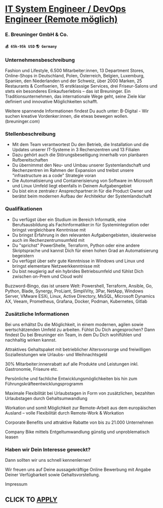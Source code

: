 # [IT System Engineer / DevOps Engineer (Remote möglich)](https://www.remotewlb.com/apply/it-system-engineer-devops-engineer-remote-moglich)  
### E. Breuninger GmbH & Co.  
#### `💰 65k-95k USD` `🌎 Germany`  

### Unternehmensbeschreibung

Fashion und Lifestyle, 6.500 Mitarbeiter:innen, 13 Department Stores, Online-Shops in Deutschland, Polen, Österreich, Belgien, Luxemburg, Spanien, den Niederlanden und der Schweiz, über 2000 Marken, 25 Restaurants & Confiserien, 15 erstklassige Services, drei Friseur-Salons und stets ein besonderes Einkaufserlebnis – das ist Breuninger. Ein Traditionsunternehmen, das internationale Wege geht, seine Ziele klar definiert und innovative Möglichkeiten schafft.  
  
Weitere spannende Informationen findest Du auch unter: B-Digital - Wir suchen kreative Vordenker:innen, die etwas bewegen wollen. (breuninger.com)

### Stellenbeschreibung

  * Mit dem Team verantwortest Du den Betrieb, die Installation und die Updates unserer IT-Systeme in 3 Rechenzentren und 13 Filialen 
  * Dazu gehört auch die Störungsbeseitigung innerhalb von planbaren Rufbereitschaften
  * Du übernimmst den Neu- und Umbau unserer Systemlandschaft und Rechenzentren im Rahmen der Expansion und treibst unsere "infrastructure as a code" Strategie voran
  * Die Automatisierung und Containerisierung von Software im Microsoft und Linux Umfeld liegt ebenfalls in Deinem Aufgabengebiet
  * Du bist ein:e zentrale:r Ansprechpartner:in für die Product Owner und berätst beim modernen Aufbau der Architektur der Systemlandschaft

### Qualifikationen

  * Du verfügst über ein Studium im Bereich Informatik, eine Berufsausbildung als Fachinformatiker:in für Systemintegration oder bringst vergleichbare Kenntnisse mit 
  * Du bringst Erfahrung in den relevanten Aufgabengebieten, idealerweise auch im Rechenzentrumsumfeld mit
  * Du "sprichst" PowerShelle, Terraform, Python oder eine andere Skriptsprache und kannst Dich für einen hohen Grad an Automatisierung begeistern
  * Du verfügst über sehr gute Kenntnisse in Windows und Linux und bringst elementare Netzwerkkenntnisse mit
  * Du bist neugierig auf ein hybrides Betriebsumfeld und fühlst Dich zwischen on-Prem und Cloud wohl  
  
Buzzword-Bingo, das ist unsere Welt: Powershell, Terraform, Ansible, Go, Python, Blade, Synergy, ProLiant, SimpliVity, 3Par, NetApp, Windows Server, VMware ESXi, Linux, Active Directory, MsSQL, Microsoft Dynamics AX, Veeam, Prometheus, Grafana, Docker, Podman, Kubernetes, Gitlab

### Zusätzliche Informationen

Bei uns erhältst Du die Möglichkeit, in einem modernen, agilen sowie wertschätzenden Umfeld zu arbeiten. Fühlst Du Dich angesprochen? Dann findest Du bei Breuninger ein Team, in dem Du Dich wohlfühlen und nachhaltig wirken kannst.

Attraktives Gehaltspaket mit betrieblicher Altersvorsorge und freiwilligen Sozialleistungen wie Urlaubs- und Weihnachtsgeld

30% Mitarbeiter:innenrabatt auf alle Produkte und Leistungen inkl. Gastronomie, Friseure etc.

Persönliche und fachliche Entwicklungsmöglichkeiten bis hin zum Führungskräfteentwicklungsprogramm

Maximale Flexibilität bei Urlaubstagen in Form von zusätzlichen, bezahlten Urlaubstagen durch Gehaltsumwandlung

Workation und somit Möglichkeit zur Remote-Arbeit aus dem europäischen Ausland – volle Flexibilität durch Remote-Work & Workation

Corporate Benefits und attraktive Rabatte von bis zu 21.000 Unternehmen

Company Bike mittels Entgeltumwandlung günstig und unproblematisch leasen

### Haben wir Dein Interesse geweckt?

Dann sollten wir uns schnell kennenlernen!

Wir freuen uns auf Deine aussagekräftige Online Bewerbung mit Angabe Deiner Verfügbarkeit sowie Gehaltsvorstellung.

Impressum

  
## CLICK TO [APPLY](https://www.remotewlb.com/apply/it-system-engineer-devops-engineer-remote-moglich)

